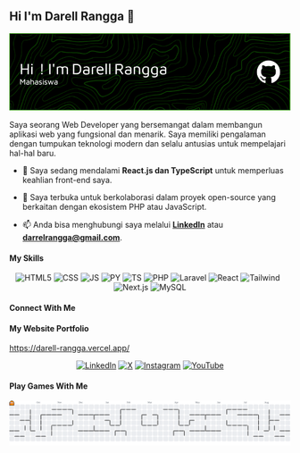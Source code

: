 ## Hi I'm Darell Rangga 👋

![Rangga11268/Rangga11268](img/github-header-image.png)

Saya seorang Web Developer yang bersemangat dalam membangun aplikasi web yang fungsional dan menarik. Saya memiliki pengalaman dengan tumpukan teknologi modern dan selalu antusias untuk mempelajari hal-hal baru.

- 🌱 Saya sedang mendalami **React.js dan TypeScript** untuk memperluas keahlian front-end saya.
- 👯 Saya terbuka untuk berkolaborasi dalam proyek open-source yang berkaitan dengan ekosistem PHP atau JavaScript.

- 📫 Anda bisa menghubungi saya melalui **[LinkedIn](https://www.linkedin.com/in/darell-rangga-1320b634b/)** atau **darrelrangga@gmail.com**.

#### My Skills

<p align="center">
  <img src="https://img.shields.io/badge/HTML5-E34F26?style=for-the-badge&logo=html5&logoColor=white" alt="HTML5"/>
  <img src="https://img.shields.io/badge/CSS3-1572B6?style=for-the-badge&logo=css3&logoColor=white" alt="CSS"/>
  <img src="https://img.shields.io/badge/JavaScript-323330?style=for-the-badge&logo=javascript&logoColor=F7DF1E" alt="JS"/>
  <img src="https://img.shields.io/badge/Python-FFD43B?style=for-the-badge&logo=python&logoColor=blue" alt="PY"/>
  <img src="https://img.shields.io/badge/TypeScript-007ACC?style=for-the-badge&logo=typescript&logoColor=white" alt="TS">
  <img src="https://img.shields.io/badge/PHP-777BB4?style=for-the-badge&logo=php&logoColor=white" alt="PHP"/>
  <img src="https://img.shields.io/badge/Laravel-FF2D20?style=for-the-badge&logo=laravel&logoColor=white" alt="Laravel"/>
  <img src="https://img.shields.io/badge/React-20232A?style=for-the-badge&logo=react&logoColor=61DAFB" alt="React"/>
  <img src="https://img.shields.io/badge/Tailwind_CSS-06B6D4?style=for-the-badge&logo=tailwindcss&logoColor=white" alt="Tailwind"/>
  <img src="https://img.shields.io/badge/Next.js-000000?style=for-the-badge&logo=nextdotjs&logoColor=white" alt="Next.js"/>
  <img src="https://img.shields.io/badge/MySQL-4479A1?style=for-the-badge&logo=mysql&logoColor=white" alt="MySQL"/>
</p>

#### Connect With Me

#### My Website Portfolio
https://darell-rangga.vercel.app/

<p align="center">
  <a href="https://www.linkedin.com/in/darell-rangga-1320b634b/" target="_blank"><img src="https://img.shields.io/badge/LinkedIn-0077B5?style=for-the-badge&logo=linkedin&logoColor=white" alt="LinkedIn"/></a>
  <a href="https://x.com/sanjaati1" target="_blank"><img src="https://img.shields.io/badge/X-000000?style=for-the-badge&logo=x&logoColor=white" alt="X"/></a>
  <a href="https://www.instagram.com/darellrangga17/" target="_blank"><img src="https://img.shields.io/badge/Instagram-E4405F?style=for-the-badge&logo=instagram&logoColor=white" alt="Instagram"/></a>
  <a href="https://www.youtube.com/@darellrangga6466" target="_blank"><img src="https://img.shields.io/badge/YouTube-FF0000?style=for-the-badge&logo=youtube&logoColor=white" alt="YouTube"/></a>
</p>


#### Play Games With Me
<picture>
  <source media="(prefers-color-scheme: light)" srcset="https://raw.githubusercontent.com/Rangga11268/Rangga11268/output/pacman-contribution-graph.svg">
  <img alt="pacman contribution graph" src="https://raw.githubusercontent.com/Rangga11268/Rangga11268/output/pacman-contribution-graph.svg">
</picture>
